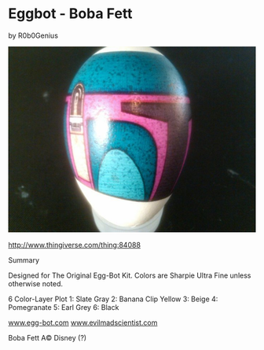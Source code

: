 # Eggbot - Boba Fett
by R0b0Genius

<p align="center">
<img src="preview.jpg"/>
</p>

http://www.thingiverse.com/thing:84088

Summary

Designed for The Original Egg-Bot Kit.
Colors are Sharpie Ultra Fine unless otherwise noted.

6 Color-Layer Plot
1: Slate Gray
2: Banana Clip Yellow
3: Beige
4: Pomegranate
5: Earl Grey
6: Black

www.egg-bot.com
www.evilmadscientist.com

Boba Fett A© Disney (?)

